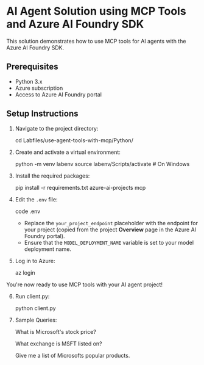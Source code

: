 # AI Agent Solution using MCP Tools and Azure AI Foundry SDK

This solution demonstrates how to use MCP tools for AI agents with the Azure AI Foundry SDK.

## Prerequisites

- Python 3.x
- Azure subscription
- Access to Azure AI Foundry portal

## Setup Instructions

1. Navigate to the project directory:

   cd Labfiles/use-agent-tools-with-mcp/Python/

2. Create and activate a virtual environment:

   python -m venv labenv
   source labenv/Scripts/activate  # On Windows

3. Install the required packages:

   pip install -r requirements.txt azure-ai-projects mcp

4. Edit the `.env` file:

   code .env

   - Replace the `your_project_endpoint` placeholder with the endpoint for your project (copied from the project **Overview** page in the Azure AI Foundry portal).
   - Ensure that the `MODEL_DEPLOYMENT_NAME` variable is set to your model deployment name.

5. Log in to Azure:

   az login

You're now ready to use MCP tools with your AI agent project!

6. Run client.py:

   python client.py

7. Sample Queries:

    What is Microsoft's stock price?

    What exchange is MSFT listed on?

    Give me a list of Microsofts popular products.